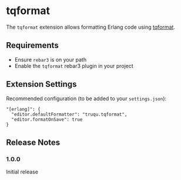 # tqformat

The `tqformat` extension allows formatting Erlang code using [tqformat](https://github.com/truqu/tqformat).

## Requirements

- Ensure `rebar3` is on your path
- Enable the `tqformat` rebar3 plugin in your project

## Extension Settings

Recommended configuration (to be added to your `settings.json`):

```
"[erlang]": {
  "editor.defaultFormatter": "truqu.tqformat",
  "editor.formatOnSave": true
}
```

## Release Notes

### 1.0.0

Initial release
